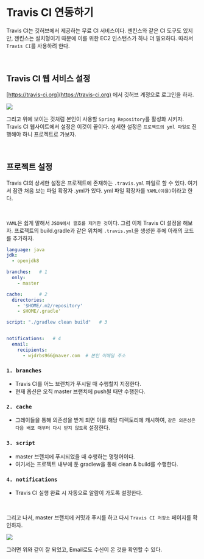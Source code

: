 # Travis CI 연동하기

Travis CI는 깃허브에서 제공하는 무료 CI 서비스이다. 젠킨스와 같은 CI 도구도 있지만, 젠킨스는 설치형이기 때문에 이를 위한 EC2 인스턴스가 하나 더 필요하다. 
따라서 `Travis CI`를 사용하려 한다. 

<br>

## Travis CI 웹 서비스 설정

[https://travis-ci.org](https://travis-ci.org) 에서 깃허브 계정으로 로그인을 하자.

<img src="https://user-images.githubusercontent.com/45676906/95602495-f6136780-0a8f-11eb-9821-5df09a2fe530.png">

<br>

그리고 위에 보이는 것처럼 본인이 사용할 `Spring Repository`를 활성화 시키자. Travis CI 웹사이트에서 설정은 이것이 끝이다. 상세한 설정은 `프로젝트의 yml 파일로` 진행해야 하니 프로젝트로 가보자.


<br>

## 프로젝트 설정

Travis CI의 상세한 설정은 프로젝트에 존재하는 `.travis.yml` 파일로 할 수 있다. 여기서 잠깐 처음 보는 파일 확장자 .yml가 있다. 
yml 파일 확장자를 `YAML(야믈)`이라고 한다. 

<br>

`YAML`은 쉽게 말해서 `JSON에서 괄호를 제거한 것`이다. 그럼 이제 Travis CI 설정을 해보자. 프로젝트의 build.gradle과 같은 위치에 `.travis.yml`을 생성한 후에 아래의 코드를 추가하자.

```yaml
language: java
jdk:
  - openjdk8

branches:   # 1
  only:
    - master

cache:      # 2
  directories:
    - '$HOME/.m2/repository'
    - $HOME/.gradle'

script: "./gradlew clean build"   # 3


notifications:   # 4
  email:
    recipients:
      - wjdrbs966@naver.com  # 본인 이메일 주소

```

### `1. branches`

- Travis CI를 어느 브랜치가 푸시될 때 수행할지 지정한다. 
- 현재 옵션은 오직 master 브랜치에 push될 때만 수행한다. 
    
### `2. cache`

- 그레이들을 통해 의존성을 받게 되면 이를 해당 디렉토리에 캐시하여, `같은 의존성은 다음 배포 때부터 다시 받지 않도록` 설정한다. 


### `3. script`

- master 브랜치에 푸시되었을 때 수행하는 명령어이다.
- 여기서는 프로젝트 내부에 둔 gradlew을 통해 clean & build를 수행한다.

### `4. notifications`

- Travis CI 실행 완료 시 자동으로 알람이 가도록 설정한다. 


<br>

그리고 나서, master 브랜치에 커밋과 푸시를 하고 다시 `Travis CI 저장소` 페이지를 확인하자. 

<img src="https://user-images.githubusercontent.com/45676906/95604862-201a5900-0a93-11eb-8414-9102115f2a22.png">

<br>

그러면 위와 같이 잘 되었고, Email로도 수신이 온 것을 확인할 수 있다. 

